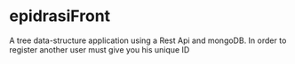 # epidrasiFront
A tree data-structure application using a Rest Api and mongoDB. In order to register another user must give you his unique ID
